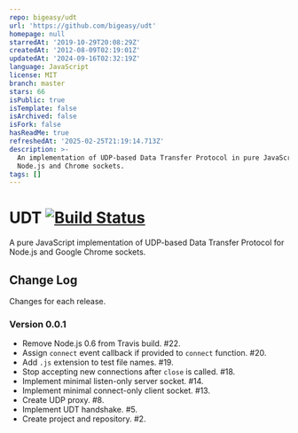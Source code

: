 ```yaml
---
repo: bigeasy/udt
url: 'https://github.com/bigeasy/udt'
homepage: null
starredAt: '2019-10-29T20:08:29Z'
createdAt: '2012-08-09T02:19:01Z'
updatedAt: '2024-09-16T02:32:19Z'
language: JavaScript
license: MIT
branch: master
stars: 66
isPublic: true
isTemplate: false
isArchived: false
isFork: false
hasReadMe: true
refreshedAt: '2025-02-25T21:19:14.713Z'
description: >-
  An implementation of UDP-based Data Transfer Protocol in pure JavaScript for
  Node.js and Chrome sockets.
tags: []
---
```


# UDT [![Build Status](https://secure.travis-ci.org/bigeasy/udt.png?branch=master)](http://travis-ci.org/bigeasy/udt)

A pure JavaScript implementation of UDP-based Data Transfer Protocol for Node.js
and Google Chrome sockets.

## Change Log

Changes for each release.

### Version 0.0.1

 * Remove Node.js 0.6 from Travis build. #22.
 * Assign `connect` event callback if provided to `connect` function. #20.
 * Add `.js` extension to test file names. #19.
 * Stop accepting new connections after `close` is called. #18.
 * Implement minimal listen-only server socket. #14.
 * Implement minimal connect-only client socket. #13.
 * Create UDP proxy. #8.
 * Implement UDT handshake. #5.
 * Create project and repository. #2.
